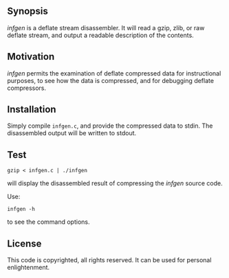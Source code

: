 Synopsis
--------

_infgen_ is a deflate stream disassembler. It will read a gzip, zlib, or raw
deflate stream, and output a readable description of the contents.

Motivation
----------

_infgen_ permits the examination of deflate compressed data for instructional
purposes, to see how the data is compressed, and for debugging deflate
compressors.

Installation
------------

Simply compile `infgen.c`, and provide the compressed data to stdin. The
disassembled output will be written to stdout.

Test
----

    gzip < infgen.c | ./infgen

will display the disassembled result of compressing the _infgen_ source code.

Use:

    infgen -h

to see the command options.

License
-------

This code is copyrighted, all rights reserved. It can be used for personal
enlightenment.
